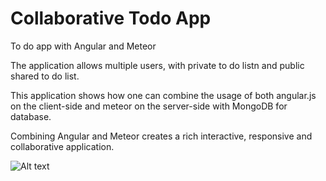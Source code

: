 # Collaborative Todo App
To do app with Angular and Meteor

The application allows multiple users, with private to do listn and public shared to do list.

This application shows how one can combine the usage of both angular.js on the client-side 
and meteor on the server-side with MongoDB for database.

Combining Angular and Meteor creates a rich interactive, responsive and collaborative application.

![Alt text](https://cloud.githubusercontent.com/assets/13487454/11828257/ce9bdf1e-a358-11e5-96ec-75db5d0ff9a8.png)



